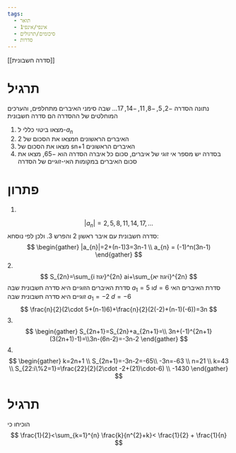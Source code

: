 ```yaml
---
tags:
  - תואר
  - אינפי/אינפי1
  - סיכומים/תרגולים
  - סדרות
---
```

[[סדרה חשבונית]]
# תרגיל
נתונה הסדרה $-2,5,-8,11,-14,17\dots$ שבה סימני האיברים מתחלפים, והערכים המוחלטים של ההסדרה הם סדרה חשבונית
1. מצאו ביטוי כללי ל-$a_{n}$
2. מצאו את הסכום של 2n האיברים הראשונים
3. מצאו את הסכום של sn+1 האיברים הראשונים
4. בסדרה יש מספר אי זוגי של איברים, סכום כל איברה הסדרה הוא $-65$, מצאו את סכום האיברים במקומות האי-זוגיים של הסדרה
# פתרון
1.
$$
|a_{n}|=2,5,8,11,14,17,\dots
$$
סדרה חשבונית עם איבר ראשון 2 והפרש 3.
ולכן לפי נוסחא:
$$
\begin{gather}
|a_{n}|=2+(n-1)3=3n-1 \\
a_{n} = (-1)^n(3n-1)
\end{gather}
$$
2.
$$
S_{2n}=\sum_{i יגוז}^{2n} ai+\sum_{יגוז יאi}^{2n}
$$
סדרת האיברים הזוגיים היא סדרה חשבונית שבה $a_{1}=5$ ו$d=6$
סדרת האיברים האי זוגיים היא סדרה חשבונית שבה $a_{1}=-2$ $d=-6$
$$
\frac{n}{2}(2\cdot 5+(n-1)6)+\frac{n}{2}(2(-2)+(n-1)(-6))=3n
$$
3.
$$
\begin{gather}
S_{2n+1}=S_{2n}+a_{2n+1}=\\
3n+(-1)^{2n+1}(3(2n+1)-1)=\\3n-(6n-2)=-3n-2
\end{gather}
$$
4.
$$
\begin{gather}
k=2n+1 \\
S_{2n+1}=-3n-2=-65\\
-3n=-63 \\
n=21 \\ 
k=43 \\
S_{22:i\%2=1}=\frac{22}{2}(2\cdot -2+(21)\cdot-6) \\
-1430
\end{gather}
$$
# תרגיל
הוכיחו כי
$$
\frac{1}{2}<\sum_{k=1}^{n} \frac{k}{n^{2}+k}< \frac{1}{2} + \frac{1}{n}
$$

